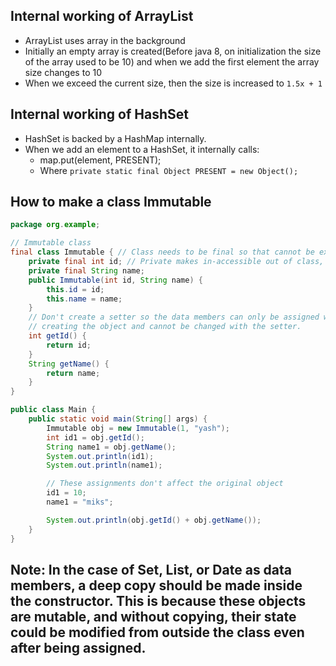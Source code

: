 ## Internal working of ArrayList
- ArrayList uses array in the background
- Initially an empty array is created(Before java 8, on initialization the size of the array used to be 10) and when we add the first element the array size changes to 10
- When we exceed the current size, then the size is increased to `1.5x + 1`

## Internal working of HashSet
- HashSet is backed by a HashMap internally.
- When we add an element to a HashSet, it internally calls:
     - map.put(element, PRESENT);
     - Where `private static final Object PRESENT = new Object();`
 
## How to make a class Immutable
```java
package org.example;

// Immutable class
final class Immutable { // Class needs to be final so that cannot be extended and overridden.
    private final int id; // Private makes in-accessible out of class, final makes the unable to change.
    private final String name;
    public Immutable(int id, String name) {
        this.id = id;
        this.name = name;
    }
    // Don't create a setter so the data members can only be assigned while
    // creating the object and cannot be changed with the setter.
    int getId() {
        return id;
    }
    String getName() {
        return name;
    }
}

public class Main {
    public static void main(String[] args) {
        Immutable obj = new Immutable(1, "yash");
        int id1 = obj.getId();
        String name1 = obj.getName();
        System.out.println(id1);
        System.out.println(name1);

        // These assignments don't affect the original object
        id1 = 10;
        name1 = "miks";

        System.out.println(obj.getId() + obj.getName());
    }
}
```
## Note: In the case of Set, List, or Date as data members, a deep copy should be made inside the constructor. This is because these objects are mutable, and without copying, their state could be modified from outside the class even after being assigned.


